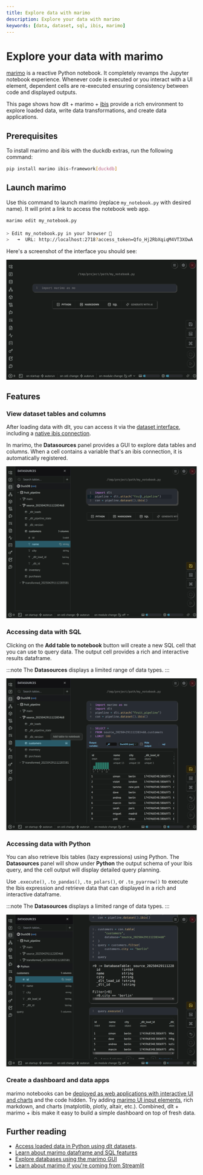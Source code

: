 ```yaml
---
title: Explore data with marimo
description: Explore your data with marimo
keywords: [data, dataset, sql, ibis, marimo]
---
```


# Explore your data with marimo

[marimo](https://github.com/marimo-team/marimo) is a reactive Python notebook. It completely revamps the Jupyter notebook experience. Whenever code is executed or you interact with a UI element, dependent cells are re-executed ensuring consistency between code and displayed outputs.

This page shows how dlt + marimo + [ibis](./ibis-backend.md) provide a rich environment to explore loaded data, write data transformations, and create data applications.

## Prerequisites

To install marimo and ibis with the duckdb extras, run the following command: 

```sh
pip install marimo ibis-framework[duckdb]
```

## Launch marimo

Use this command to launch marimo (replace `my_notebook.py` with desired name). It will print a link to access the notebook web app.

```sh
marimo edit my_notebook.py

> Edit my_notebook.py in your browser 📝
>   ➜  URL: http://localhost:2718?access_token=Qfo_Hj2RbXqiqM4VT3XOwA 
```

Here's a screenshot of the interface you should see:

![](./static/marimo_notebook.png)


## Features

### View dataset tables and columns

After loading data with dlt, you can access it via the [dataset interface](./dataset.md), including a [native ibis connection](./ibis-backend.md).

In marimo, the **Datasources** panel provides a GUI to explore data tables and columns. When a cell contains a variable that's an ibis connection, it is automatically registered.

![](./static/marimo_dataset.png)

### Accessing data with SQL

Clicking on the **Add table to notebook** button will create a new SQL cell that you can use to query data. The output cell provides a rich and interactive results dataframe. 

:::note
The **Datasources** displays a limited range of data types.
:::

![](./static/marimo_sql.png)


### Accessing data with Python

You can also retrieve Ibis tables (lazy expressions) using Python. The **Datasources** panel will show under **Python** the output schema of your Ibis query, and the cell output will display detailed query planning.

Use `.execute()`, `.to_pandas()`, `.to_polars()`, or `.to_pyarrow()` to execute the Ibis expression and retrieve data that can displayed in a rich and interactive dataframe.

:::note
The **Datasources** displays a limited range of data types.
:::

![](./static/marimo_python.png)

### Create a dashboard and data apps

marimo notebooks can be [deployed as web applications with interactive UI and charts](https://docs.marimo.io/guides/apps/) and the code hidden. Try adding [marimo UI input elements](https://docs.marimo.io/guides/interactivity/), rich markdown, and charts (matplotlib, plotly, altair, etc.). Combined, dlt + marimo + ibis make it easy to build a simple dashboard on top of fresh data.


## Further reading

- [Access loaded data in Python using dlt datasets](./dataset.md).
- [Learn about marimo dataframe and SQL features](https://docs.marimo.io/guides/working_with_data/)
- [Explore databases using the marimo GUI](https://docs.marimo.io/guides/coming_from/streamlit/)
- [Learn about marimo if you're coming from Streamlit](https://docs.marimo.io/guides/coming_from/streamlit/)